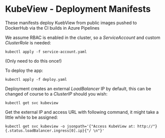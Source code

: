 # KubeView - Deployment Manifests

These manifests deploy KuebView from public images pushed to DockerHub via the CI builds in Azure Pipelines

We assume RBAC is enabled in the cluster, so a *ServiceAccount* and custom *ClusterRole* is needed:
```
kubectl apply -f service-account.yaml
```
(Only need to do this once!)

To deploy the app:
```
kubectl apply -f deploy.yaml
```

Deployment creates an external *LoadBalancer* IP by default, this can be changed of course to a *ClusterIP* should you wish:
```
kubectl get svc kubeview
```

Get the external IP and access URL with following command, it might take a little while to be assigned:
```
kubectl get svc kubeview -o jsonpath='{"Access KubeView at: http://"}{.status.loadBalancer.ingress[0].ip}{"/ \n"}'
```